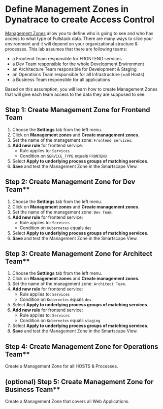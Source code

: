 # Define Management Zones in Dynatrace to create Access Control

[Management Zones](https://www.dynatrace.com/news/blog/grant-fine-grained-access-rights-using-management-zones-beta/) allow you to define who is going to see and who has access to what type of Fullstack data. There are many ways to slice your environment and it will depend on your organizational structure & processes.
This lab assumes that there are following teams:
* a Frontend Team responsible for FRONTEND services
* a Dev Team responsible for the whole Development Environment
* an Architecture Team responsible for Development & Staging
* an Operations Team responsible for all Infrastructure (=all Hosts)
* a Business Team responsible for all applications

Based on this assumption, you will learn how to create Management Zones that will give each team access to the data they are supposed to see. 

## Step 1: Create Management Zone for Frontend Team
1. Choose the **Settings** tab from the left menu.
1. Click on **Management zones** and **Create management zones**.
1. Set the name of the management zone: `Frontend Services`.
1. **Add new rule** for frontend service:
    * Rule applies to: `Services` 
    * Condition on `SERVICE_TYPE` equals `FRONTEND`
1. Select **Apply to underlying process groups of matching services**.
1. **Save** and test the Management Zone in the Smartscape View.

## Step 2: Create Management Zone for Dev Team**
1. Choose the **Settings** tab from the left menu.
1. Click on **Management zones** and **Create management zones**.
1. Set the name of the management zone: `Dev Team`.
1. **Add new rule** for frontend service:
    * Rule applies to: `Services` 
    * Condition on `Kubernetes` equals `dev`
1. Select **Apply to underlying process groups of matching services**.
1. **Save** and test the Management Zone in the Smartscape View.

## Step 3: Create Management Zone for Architect Team**
1. Choose the **Settings** tab from the left menu.
1. Click on **Management zones** and **Create management zones**.
1. Set the name of the management zone: `Architect Team`.
1. **Add new rule** for frontend service:
    * Rule applies to: `Services` 
    * Condition on `Kubernetes` equals `dev`
1. Select **Apply to underlying process groups of matching services**.
1. **Add new rule** for frontend service:
    * Rule applies to: `Services` 
    * Condition on `Kubernetes` equals `staging`
1. Select **Apply to underlying process groups of matching services**.
1. **Save** and test the Management Zone in the Smartscape View.

## Step 4: Create Management Zone for Operations Team**
Create a Management Zone for all HOSTS & Processes.

## (optional) Step 5: Create Management Zone for Business Team**
Create a Management Zone that covers all Web Applications.